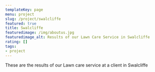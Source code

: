 ```yaml
---
templateKey: page
menu: project
slug: /project/swalcliffe
featured: true
title: Swalcliffe
featuredimage: /img/aboutus.jpg
featuredimage_alt: Results of our Lawn Care Service in Swalcliffe
rating: []
tags:
- project
---
```

These are the results of our Lawn care service at a client in Swalcliffe



